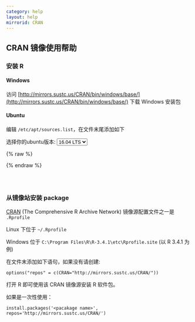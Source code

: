 ```yaml
---
category: help
layout: help
mirrorid: CRAN
---
```


## CRAN 镜像使用帮助

### 安装 R

#### Windows

访问 [http://mirrors.sustc.us/CRAN/bin/windows/base/](http://mirrors.sustc.us/CRAN/bin/windows/base/) 下载 Windows 安装包

#### Ubuntu

编辑 `/etc/apt/sources.list`，在文件末尾添加如下

<form class="form-inline">
<div class="form-group">
	<label>选择你的ubuntu版本: </label>
	<select class="form-control release-select" data-template="#apt-template" data-target="#apt-content">
	  <option data-release="precise">12.04 LTS</option>
	  <option data-release="trusty">14.04 LTS</option>
	  <option data-release="xenial" selected>16.04 LTS</option>
	  <option data-release="yakkety">16.10</option>
	  <option data-release="zesty">17.04</option>
	</select>
</div>
</form>

{% raw %}
<script id="apt-template" type="x-tmpl-markup">
deb http://mirrors.sustc.us/CRAN/bin/linux/ubuntu {{release_name}}/
</script>
{% endraw %}

<p></p>

<pre>
<code id="apt-content">
</code>
</pre>

### 从镜像站安装 package

[CRAN](https://cran.r-project.org/) (The Comprehensive R Archive Network) 镜像源配置文件之一是 `.Rprofile` 

Linux 下位于 `~/.Rprofile`

Windows 位于 `C:\Program Files\R\R-3.4.1\etc\Rprofile.site` (以 R 3.4.1 为例)

在文件末添加如下语句，如果没有请创建:

```
options("repos" = c(CRAN="http://mirrors.sustc.us/CRAN/"))
```

打开 R 即可使用该 CRAN 镜像源安装 R 软件包。

如果是一次性使用：
```
install.packages('<pacakage name>', repos='http://mirrors.sustc.us/CRAN/')
```

